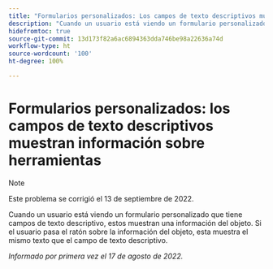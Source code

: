```yaml
---
title: "Formularios personalizados: Los campos de texto descriptivos muestran información del objeto"
description: "Cuando un usuario está viendo un formulario personalizado que tiene campos de texto descriptivo, los campos de texto descriptivo muestran una información del objeto. Si el usuario pasa el ratón sobre la información del objeto, la información del objeto muestra el mismo texto que el campo de texto descriptivo."
hidefromtoc: true
source-git-commit: 13d173f82a6ac6894363dda746be98a22636a74d
workflow-type: ht
source-wordcount: '100'
ht-degree: 100%

---
```



# Formularios personalizados: los campos de texto descriptivos muestran información sobre herramientas

>[!NOTE]
>
>Este problema se corrigió el 13 de septiembre de 2022.

Cuando un usuario está viendo un formulario personalizado que tiene campos de texto descriptivo, estos muestran una información del objeto. Si el usuario pasa el ratón sobre la información del objeto, esta muestra el mismo texto que el campo de texto descriptivo.

_Informado por primera vez el 17 de agosto de 2022._

